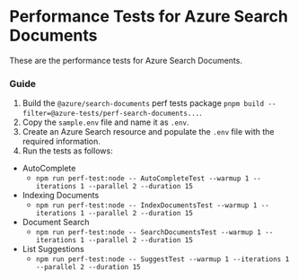 # Performance Tests for Azure Search Documents

These are the performance tests for Azure Search Documents.

### Guide

1. Build the `@azure/search-documents` perf tests package `pnpm build --filter=@azure-tests/perf-search-documents...`.
2. Copy the `sample.env` file and name it as `.env`.
3. Create an Azure Search resource and populate the `.env` file with the required information.
4. Run the tests as follows:

- AutoComplete
  - `npm run perf-test:node -- AutoCompleteTest --warmup 1 --iterations 1 --parallel 2 --duration 15`
- Indexing Documents
  - `npm run perf-test:node -- IndexDocumentsTest --warmup 1 --iterations 1 --parallel 2 --duration 15`
- Document Search
  - `npm run perf-test:node -- SearchDocumentsTest --warmup 1 --iterations 1 --parallel 2 --duration 15`
- List Suggestions
  - `npm run perf-test:node -- SuggestTest --warmup 1 --iterations 1 --parallel 2 --duration 15`
